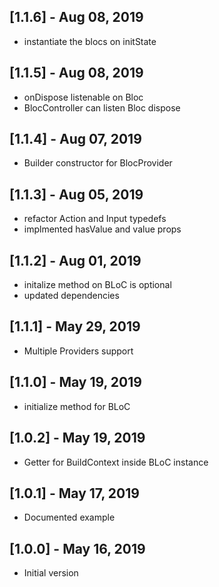 ## [1.1.6] - Aug 08, 2019

- instantiate the blocs on initState

## [1.1.5] - Aug 08, 2019

- onDispose listenable on Bloc
- BlocController can listen Bloc dispose

## [1.1.4] - Aug 07, 2019

- Builder constructor for BlocProvider

## [1.1.3] - Aug 05, 2019

- refactor Action and Input typedefs
- implmented hasValue and value props

## [1.1.2] - Aug 01, 2019

- initalize method on BLoC is optional
- updated dependencies

## [1.1.1] - May 29, 2019

- Multiple Providers support

## [1.1.0] - May 19, 2019

- initialize method for BLoC

## [1.0.2] - May 19, 2019

- Getter for BuildContext inside BLoC instance

## [1.0.1] - May 17, 2019

- Documented example

## [1.0.0] - May 16, 2019

- Initial version
